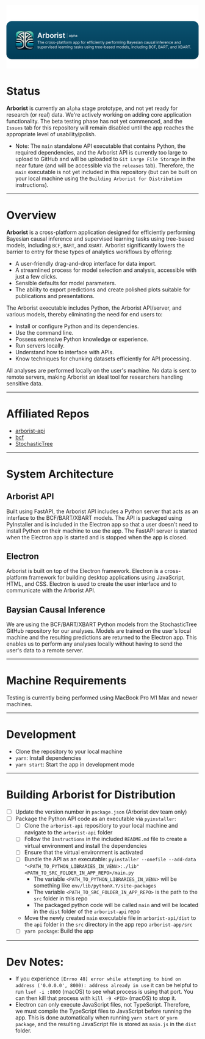 
![Header Image](/github/readme_header.png)


# Status
**Arborist** is currently an `alpha` stage prototype, and not yet ready for research (or real) data. We're actively working on adding core application functionality. The beta testing phase has not yet commenced, and the `Issues` tab for this repository will remain disabled until the app reaches the appropriate level of usability/polish.

- Note: The `main` standalone API executable that contains Python, the required dependencies, and the Arborist API is currently too large to upload to GitHub and will be uploaded to `Git Large File Storage` in the near future (and will be accessible via the `releases` tab). Therefore, the `main` executable is not yet included in this repository (but can be built on your local machine using the `Building Arborist for Distribution` instructions).

---

# Overview
**Arborist** is a cross-platform application designed for efficiently performing Bayesian causal inference and supervised learning tasks using tree-based models, including `BCF`, `BART`, and `XBART`. Arborist significantly lowers the barrier to entry for these types of analytics workflows by offering:

- A user-friendly drag-and-drop interface for data import.
- A streamlined process for model selection and analysis, accessible with just a few clicks.
- Sensible defaults for model parameters.
- The ability to export predictions and create polished plots suitable for publications and presentations.

The Arborist executable includes Python, the Arborist API/server, and various models, thereby eliminating the need for end users to:

- Install or configure Python and its dependencies.
- Use the command line.
- Possess extensive Python knowledge or experience.
- Run servers locally.
- Understand how to interface with APIs.
- Know techniques for chunking datasets efficiently for API processing.

All analyses are performed locally on the user's machine. No data is sent to remote servers, making Arborist an ideal tool for researchers handling sensitive data.

---


# Affiliated Repos
- [arborist-api](https://github.com/silicontwin/arborist-api)
- [bcf](https://github.com/jaredsmurray/bcf)
- [StochasticTree](https://github.com/andrewherren/StochasticTree)

---

# System Architecture

## Arborist API
Built using FastAPI, the Arborist API includes a Python server that acts as an interface to the BCF/BART/XBART models. The API is packaged using PyInstaller and is included in the Electron app so that a user doesn't need to install Python on their machine to use the app. The FastAPI server is started when the Electron app is started and is stopped when the app is closed.

## Electron
Arborist is built on top of the Electron framework. Electron is a cross-platform framework for building desktop applications using JavaScript, HTML, and CSS. Electron is used to create the user interface and to communicate with the Arborist API.

## Baysian Causal Inference
We are  using the BCF/BART/XBART Python models from the StochasticTree GitHub repository for our analyses. Models are trained on the user's local machine and the resulting predictions are returned to the Electron app. This enables us to perform any analyses locally without having to send the user's data to a remote server.

---

# Machine Requirements
Testing is currently being performed using MacBook Pro M1 Max and newer machines.

---

# Development
- Clone the repository to your local machine
- `yarn`: Install dependencies
- `yarn start`: Start the app in development mode

---


# Building Arborist for Distribution
- [ ] Update the version number in `package.json` (Arborist dev team only)
- [ ] Package the Python API code as an executable via `pyinstaller`:
  - [ ] Clone the `arborist-api` repositiory to your local machine and navigate to the `arborist-api` folder
  - [ ] Follow the `Instructions` in the included `README.md` file to create a virtual environment and install the dependencies
  - [ ] Ensure that the virtual environment is activated
  - [ ] Bundle the API as an executable: `pyinstaller --onefile --add-data "<PATH_TO_PYTHON_LIBRARIES_IN_VENV>:./lib" <PATH_TO_SRC_FOLDER_IN_APP_REPO>/main.py`
    - The variable `<PATH_TO_PYTHON_LIBRARIES_IN_VENV>` will be something like `env/lib/pythonX.Y/site-packages`
    - The variable `<PATH_TO_SRC_FOLDER_IN_APP_REPO>` is the path to the `src` folder in this repo
    - The packaged python code will be called `main` and will be located in the `dist` folder of the `arborist-api` repo
  - Move the newly created `main` executable file in `arborist-api/dist` to the `api` folder in the `src` directory in the app repo `arborist-app/src`
  - [ ] `yarn package`: Build the app

---

# Dev Notes:
- If you experience `[Errno 48] error while attempting to bind on address ('0.0.0.0', 8000): address already in use` it can be helpful to run `lsof -i :8000` (macOS) to see what process is using that port. You can then kill that process with `kill -9 <PID>` (macOS) to stop it.
- Electron can only execute JavaScript files, not TypeScript. Therefore, we must compile the TypeScript files to JavaScript before running the app. This is done automatically when running `yarn start` or `yarn package`, and the resulting JavaScript file is stored as `main.js` in the `dist` folder.
